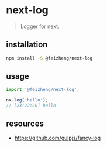 # next-log
> Logger for next.

## installation
```bash
npm install -S @feizheng/next-log
```

## usage
```js
import '@feizheng/next-log';

nx.log('hello');
// [23:22:20] hello
```

## resources
- https://github.com/gulpjs/fancy-log
